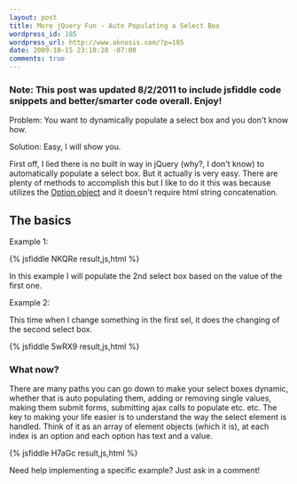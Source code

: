 ```yaml
--- 
layout: post
title: More jQuery Fun - Auto Populating a Select Box
wordpress_id: 185
wordpress_url: http://www.aknosis.com/?p=185
date: 2009-10-15 23:10:28 -07:00
comments: true
---
```

<h3>Note: This post was updated 8/2/2011 to include jsfiddle code snippets and better/smarter code overall. Enjoy!</h3>
Problem: You want to dynamically populate a select box and you don't know how.

Solution: Easy, I will show you.

First off, I lied there is no built in way in jQuery (why?, I don't know) to automatically populate a select box. But it actually is very easy. There are plenty of methods to accomplish this but I like to do it this was because utilizes the <a href="http://docs.sun.com/source/816-6408-10/option.htm">Option object</a> and it doesn't require html string concatenation.
<h2>The basics</h2>
Example 1:

{% jsfiddle NKQRe result,js,html %}

In this example I will populate the 2nd select box based on the value of the first one.

Example 2:

This time when I change something in the first sel, it does the changing of the second select box.

{% jsfiddle 5wRX9 result,js,html %}

<h3>What now?</h3>
There are many paths you can go down to make your select boxes dynamic, whether that is auto populating them, adding or removing single values, making them submit forms, submitting ajax calls to populate etc. etc. The key to making your life easier is to understand the way the select element is handled. Think of it as an array of element objects (which it is), at each index is an option and each option has text and a value.

{% jsfiddle H7aGc result,js,html %}

Need help implementing a specific example? Just ask in a comment!

